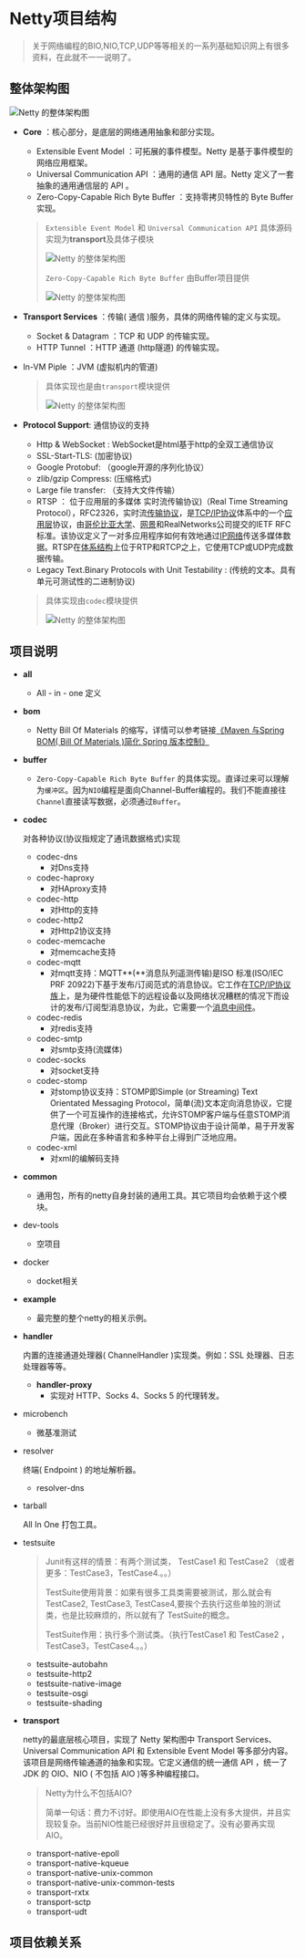 # Netty项目结构

> 关于网络编程的BIO,NIO,TCP,UDP等等相关的一系列基础知识网上有很多资料，在此就不一一说明了。

## 整体架构图

![Netty 的整体架构图](./images/02/01.png)

- **Core** ：核心部分，是底层的网络通用抽象和部分实现。
  
  - Extensible Event Model     ：可拓展的事件模型。Netty 是基于事件模型的网络应用框架。
  - Universal Communication API     ：通用的通信 API 层。Netty 定义了一套抽象的通用通信层的 API 。
  - Zero-Copy-Capable Rich Byte     Buffer ：支持零拷贝特性的 Byte Buffer 实现。
  
  > `Extensible Event Model` 和 `Universal Communication API` 具体源码实现为**transport**及具体子模块
  >
  > ![Netty 的整体架构图](./images/02/2.jpg)
  >
  > `Zero-Copy-Capable Rich Byte Buffer` 由Buffer项目提供
  >
  > ![Netty 的整体架构图](./images/02/3.jpg)



- **Transport     Services** ：传输(     通信 )服务，具体的网络传输的定义与实现。
  
  - Socket & Datagram ：TCP 和     UDP 的传输实现。
  - HTTP Tunnel ：HTTP 通道 (http隧道) 的传输实现。
- In-VM Piple ：JVM      (虚拟机内的管道) 
  
  > 具体实现也是由`transport`模块提供
  >
  > ![Netty 的整体架构图](./images/02/2.jpg)
  
- **Protocol Support**: 通信协议的支持

  - Http & WebSocket : WebSocket是html基于http的全双工通信协议
  - SSL-Start-TLS:  (加密协议) 
  - Google Protobuf:  （google开源的序列化协议） 
  - zlib/gzip Compress:  (压缩格式) 
  - Large file transfer:  （支持大文件传输） 
  - RTSP ：  位于应用层的多媒体 实时流传输协议)（Real Time Streaming Protocol），RFC2326，实时流[传输协议](https://baike.baidu.com/item/传输协议)，是[TCP/IP协议](https://baike.baidu.com/item/TCP%2FIP协议)体系中的一个[应用层](https://baike.baidu.com/item/应用层)协议，由[哥伦比亚大学](https://baike.baidu.com/item/哥伦比亚大学/513683)、[网景](https://baike.baidu.com/item/网景/70176)和RealNetworks公司提交的IETF RFC标准。该协议定义了一对多应用程序如何有效地通过[IP网络](https://baike.baidu.com/item/IP网络)传送多媒体数据。RTSP在[体系结构](https://baike.baidu.com/item/体系结构/8174145)上位于RTP和RTCP之上，它使用TCP或UDP完成数据传输。 
  -  Legacy Text.Binary Protocols with Unit Testability :  (传统的文本。具有单元可测试性的二进制协议) 

  > 具体实现由`codec`模块提供
  >
  > ![Netty 的整体架构图](./images/02/4.jpg)



## 项目说明

- **all**
  
  - All - in - one 定义
  
- **bom**
  
  - Netty Bill Of Materials 的缩写，详情可以参考链接[《Maven 与Spring BOM( Bill Of Materials )简化 Spring 版本控制》](https://blog.csdn.net/fanxiaobin577328725/article/details/66974896)
  
- **buffer**
  
  - `Zero-Copy-Capable Rich Byte Buffer` 的具体实现。直译过来可以理解为`缓冲区`。因为`NIO`编程是面向Channel-Buffer编程的。我们不能直接往`Channel`直接读写数据，必须通过`Buffer`。
  
- **codec**
  
  对各种协议(协议指规定了通讯数据格式)实现
  
  - codec-dns
    - 对Dns支持
  - codec-haproxy
    - 对HAproxy支持
  - codec-http
    - 对Http的支持
  - codec-http2
    - 对Http2协议支持
  - codec-memcache
    - 对memcache支持
  - codec-mqtt
    - 对mqtt支持：MQTT**(**消息队列遥测传输)是ISO 标准(ISO/IEC PRF 20922)下基于发布/订阅范式的消息协议。它工作在[TCP/IP协议族](https://baike.baidu.com/item/TCP%2FIP协议族)上，是为硬件性能低下的远程设备以及网络状况糟糕的情况下而设计的发布/订阅型消息协议，为此，它需要一个[消息中间件](https://baike.baidu.com/item/消息中间件)。
  - codec-redis
    - 对redis支持
  - codec-smtp
    - 对smtp支持(流媒体)
  - codec-socks
    - 对socket支持
  - codec-stomp
    - 对stomp协议支持：STOMP即Simple (or Streaming) Text Orientated Messaging Protocol，简单(流)文本定向消息协议，它提供了一个可互操作的连接格式，允许STOMP客户端与任意STOMP消息代理（Broker）进行交互。STOMP协议由于设计简单，易于开发客户端，因此在多种语言和多种平台上得到广泛地应用。
  - codec-xml
    - 对xml的编解码支持

- **common**

  - 通用包，所有的netty自身封装的通用工具。其它项目均会依赖于这个模块。

- dev-tools

  - 空项目

- docker

  - docket相关

- **example**

  - 最完整的整个netty的相关示例。

- **handler**

  内置的连接通道处理器( ChannelHandler )实现类。例如：SSL 处理器、日志处理器等等。

  - **handler-proxy**
    - 实现对 HTTP、Socks 4、Socks 5 的代理转发。

- microbench

  - 微基准测试

- resolver

  终端( Endpoint ) 的地址解析器。

  - resolver-dns

- tarball

  All In One 打包工具。

- testsuite

  > Junit有这样的情景：有两个测试类，
  > TestCase1 和 TestCase2 （或者更多：TestCase3，TestCase4.。。）
  >
  > TestSuite使用背景：如果有很多工具类需要被测试，那么就会有 TestCase2, TestCase3, TestCase4,要挨个去执行这些单独的测试类，也是比较麻烦的，所以就有了 TestSuite的概念。
  >
  > TestSuite作用：执行多个测试类。（执行TestCase1 和 TestCase2 ，TestCase3，TestCase4.。。）

  - testsuite-autobahn
  - testsuite-http2
  - testsuite-native-image
  - testsuite-osgi
  - testsuite-shading

- **transport**

  netty的最底层核心项目，实现了 Netty 架构图中 Transport Services、Universal Communication API 和 Extensible Event Model 等多部分内容。该项目是网络传输通道的抽象和实现。它定义通信的统一通信 API ，统一了 JDK 的 OIO、NIO ( 不包括 AIO )等多种编程接口。

  > Netty为什么不包括AIO?
  >
  > 简单一句话：费力不讨好。即使用AIO在性能上没有多大提供，并且实现较复杂。当前NIO性能已经很好并且很稳定了。没有必要再实现AIO。

  - transport-native-epoll
  - transport-native-kqueue
  - transport-native-unix-common
  - transport-native-unix-common-tests
  - transport-rxtx
  - transport-sctp
  - transport-udt

## 项目依赖关系

